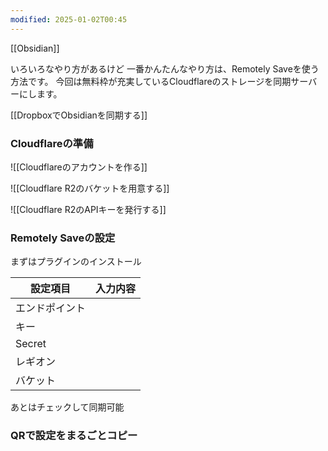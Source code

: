 ```yaml
---
modified: 2025-01-02T00:45
---
```

[[Obsidian]]

いろいろなやり方があるけど
一番かんたんなやり方は、Remotely Saveを使う方法です。
今回は無料枠が充実しているCloudflareのストレージを同期サーバーにします。

[[DropboxでObsidianを同期する]]

### Cloudflareの準備

![[Cloudflareのアカウントを作る]]

![[Cloudflare R2のバケットを用意する]]

![[Cloudflare R2のAPIキーを発行する]]


### Remotely Saveの設定

まずはプラグインのインストール


| 設定項目    | 入力内容 |
| ------- | ---- |
| エンドポイント |      |
| キー      |      |
| Secret  |      |
| レギオン    |      |
| バケット    |      |

あとはチェックして同期可能

### QRで設定をまるごとコピー

